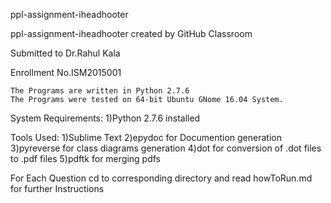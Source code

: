 ppl-assignment-iheadhooter

ppl-assignment-iheadhooter created by GitHub Classroom

Submitted to Dr.Rahul Kala

Enrollment No.ISM2015001

    The Programs are written in Python 2.7.6
    The Programs were tested on 64-bit Ubuntu GNome 16.04 System.

System Requirements:
    1)Python 2.7.6 installed

Tools Used:
    1)Sublime Text
    2)epydoc for Documention generation
    3)pyreverse for class diagrams generation
    4)dot for conversion of .dot files to .pdf files
    5)pdftk for merging pdfs

For Each Question cd to corresponding directory and read howToRun.md for further Instructions
